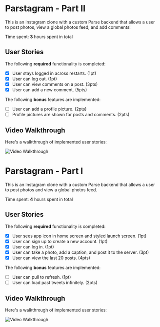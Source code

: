 # Parstagram - Part II

This is an Instagram clone with a custom Parse backend that allows a user to post photos, view a global photos feed, and add comments!

Time spent: **3** hours spent in total

## User Stories

The following **required** functionality is completed:

- [X] User stays logged in across restarts. (1pt)
- [X] User can log out. (1pt)
- [X] User can view comments on a post. (3pts)
- [X] User can add a new comment. (5pts)

The following **bonus** features are implemented:

- [ ] User can add a profile picture. (2pts)
- [ ] Profile pictures are shown for posts and comments. (2pts)

## Video Walkthrough

Here's a walkthrough of implemented user stories:

<img src='http://g.recordit.co/lcmp0G6SNW.gif' title='Video Walkthrough' width='' alt='Video Walkthrough' />

# Parstagram - Part I

This is an Instagram clone with a custom Parse backend that allows a user to post photos and view a global photos feed.

Time spent: **4** hours spent in total

## User Stories

The following **required** functionality is completed:

- [x] User sees app icon in home screen and styled launch screen. (1pt)
- [x] User can sign up to create a new account. (1pt)
- [x] User can log in. (1pt)
- [x] User can take a photo, add a caption, and post it to the server. (3pt)
- [x] User can view the last 20 posts. (4pts)

The following **bonus** features are implemented:

- [ ] User can pull to refresh. (1pt)
- [ ] User can load past tweets infinitely. (2pts)

## Video Walkthrough

Here's a walkthrough of implemented user stories:

<img src='http://g.recordit.co/94cZVLDOCP.gif' title='Video Walkthrough' width='' alt='Video Walkthrough' />
